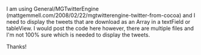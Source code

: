 I am using General/MGTwitterEngine (mattgemmell.com/2008/02/22/mgtwitterengine-twitter-from-cocoa) and I need to display the tweets that are download as an Array in a textField or tableView. I would post the code here however, there are multiple files and I'm not 100% sure which is needed to display the tweets.


Thanks!